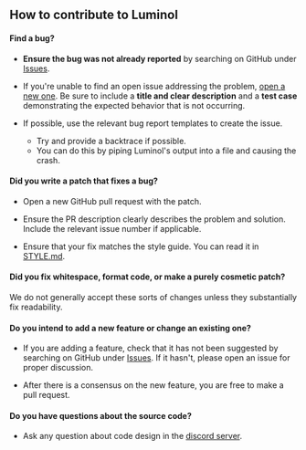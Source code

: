 ## How to contribute to Luminol

#### **Find a bug?**

* **Ensure the bug was not already reported** by searching on GitHub under [Issues](https://github.com/Astrabit-ST/Luminol/issues).

* If you're unable to find an open issue addressing the problem, [open a new one](https://github.com/Astrabit-ST/Luminol/issues/new). Be sure to include a **title and clear description** and a **test case** demonstrating the expected behavior that is not occurring.

* If possible, use the relevant bug report templates to create the issue.
  * Try and provide a backtrace if possible.
  * You can do this by piping Luminol's output into a file and causing the crash.

#### **Did you write a patch that fixes a bug?**

* Open a new GitHub pull request with the patch.

* Ensure the PR description clearly describes the problem and solution. Include the relevant issue number if applicable.

* Ensure that your fix matches the style guide. You can read it in [STYLE.md](STYLE.md).

#### **Did you fix whitespace, format code, or make a purely cosmetic patch?**

We do not generally accept these sorts of changes unless they substantially fix readability.

#### **Do you intend to add a new feature or change an existing one?**

* If you are adding a feature, check that it has not been suggested by searching on GitHub under [Issues](https://github.com/Astrabit-ST/Luminol/issues). If it hasn't, please open an issue for proper discussion.

* After there is a consensus on the new feature, you are free to make a pull request.

#### **Do you have questions about the source code?**

* Ask any question about code design in the [discord server](https://discord.gg/8jZKmesKJy).
